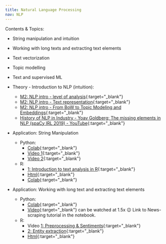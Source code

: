 ```yaml
---
title: Natural Language Processing
nav: NLP
---
```


Contents & Topics: 

* String manipulation and intuition
* Working with long texts and extracting text elements
* Text vectorization
* Topic modelling
* Text and supervised ML

* Theory - Introduction to NLP (intuition): 
   * [M2: NLP intro - level of analysis](https://www.loom.com/share/289e4e0e91c24e759ae84a11cb06f78c?sharedAppSource=personal_library){:target="_blank"}
   * [M2: NLP intro - Text representation](https://www.loom.com/share/d97ba6e1e1a344899c83616b290cd888?sharedAppSource=personal_library){:target="_blank"}
   * [M2: NLP intro - From BoW to Topic Modeling and Embeddings](https://www.loom.com/share/2a7b0791c906457cab0c57e0618dc68b?sharedAppSource=personal_library){:target="_blank"}
   * [History of NLP in Industry - Yoav Goldberg: The missing elements in NLP (spaCy IRL 2019) - YouTube](https://youtu.be/e12danHhlic){:target="_blank"}


* Application: String Manipulation
   * Python: 
        * [Colab](https://colab.research.google.com/github/SDS-AAU/SDS-master/blob/master/M2/notebooks/NLP_intro_py.ipynb){:target="_blank"}
        * [Video 1](https://www.loom.com/share/44d9ad8917fb4b9585110c507640ff3c?sharedAppSource=personal_library){:target="_blank"}
        * [Video 2](https://www.loom.com/share/109433b5063d445aa2dd1b19d263afee?sharedAppSource=personal_library){:target="_blank"}
   * R: 
        * [1: Introduction to text analysis in R](https://www.loom.com/share/5648ecba2c26429aaebcda7ba8ffb83a?from_recorder=1){:target="_blank"} 
        * [Html](https://sds-aau.github.io/SDS-master/M2/notebooks/NLP_intro_R.nb.html){:target="_blank"} 
        * [Colab](https://colab.research.google.com/github/SDS-AAU/SDS-master/blob/master/M2/notebooks/NLP_intro_R.ipynb){:target="_blank"}
   
* Application: Working with long text and extracting text elements
   * Python: 
      * [Colab](https://colab.research.google.com/github/SDS-AAU/SDS-master/blob/master/M2/notebooks/NLP_Longtext_py.ipynb){:target="_blank"}
      * [Video](https://www.loom.com/share/e5480f30f379471e975d9080ecd6bb44){:target="_blank"} can be watched at 1.5x :wink: Link to News-scraping tutorial in the notebook.
   * R: 
      * Video [1: Preprocessing & Sentiments](https://www.loom.com/share/693668d74ce74697870fd97a8256d682?from_recorder=1){:target="_blank"}
      * [2: Entity extraction](https://www.loom.com/share/647407c8959a4702b14c7db8dcf055f0?from_recorder=1){:target="_blank"} 
      * [Html](https://sds-aau.github.io/SDS-master/M2/notebooks/NLP_long_text_R.nb.html){:target="_blank"}
